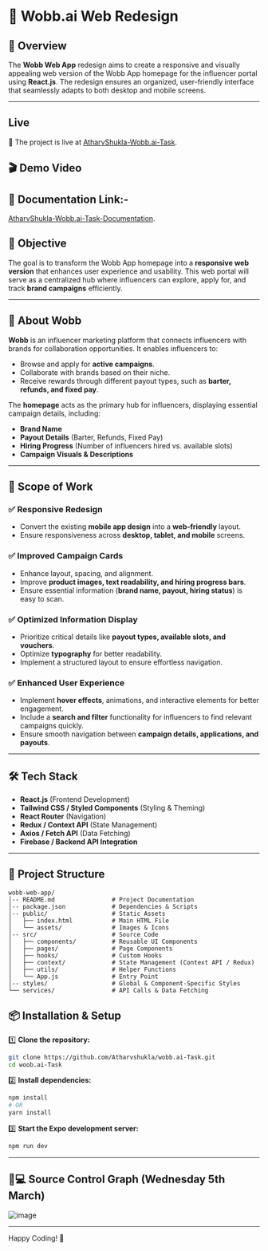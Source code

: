 # 📌 Wobb.ai Web Redesign

## 📖 Overview

The **Wobb Web App** redesign aims to create a responsive and visually appealing web version of the Wobb App homepage for the influencer portal using **React.js**. The redesign ensures an organized, user-friendly interface that seamlessly adapts to both desktop and mobile screens.

---
## Live 
🎉 The project is live at [AtharvShukla-Wobb.ai-Task](https://wobb-ai-task-atharvshukla.vercel.app/).

## 🎬 Demo Video  

## 📝 Documentation Link:-
[AtharvShukla-Wobb.ai-Task-Documentation](https://docs.google.com/document/d/1AtFztqNbvAFoCTR5OAqb-U8DLy56CoRauy1TZHnA5nY/edit?usp=sharing).
## 🎯 Objective

The goal is to transform the Wobb App homepage into a **responsive web version** that enhances user experience and usability. This web portal will serve as a centralized hub where influencers can explore, apply for, and track **brand campaigns** efficiently.

---

## 📝 About Wobb

**Wobb** is an influencer marketing platform that connects influencers with brands for collaboration opportunities. It enables influencers to:

- Browse and apply for **active campaigns**.
- Collaborate with brands based on their niche.
- Receive rewards through different payout types, such as **barter, refunds, and fixed pay**.

The **homepage** acts as the primary hub for influencers, displaying essential campaign details, including:

- **Brand Name**
- **Payout Details** (Barter, Refunds, Fixed Pay)
- **Hiring Progress** (Number of influencers hired vs. available slots)
- **Campaign Visuals & Descriptions**

---

## 🚀 Scope of Work

### ✅ **Responsive Redesign**

- Convert the existing **mobile app design** into a **web-friendly** layout.
- Ensure responsiveness across **desktop, tablet, and mobile** screens.

### ✅ **Improved Campaign Cards**

- Enhance layout, spacing, and alignment.
- Improve **product images, text readability, and hiring progress bars**.
- Ensure essential information (**brand name, payout, hiring status**) is easy to scan.

### ✅ **Optimized Information Display**

- Prioritize critical details like **payout types, available slots, and vouchers**.
- Optimize **typography** for better readability.
- Implement a structured layout to ensure effortless navigation.

### ✅ **Enhanced User Experience**

- Implement **hover effects**, animations, and interactive elements for better engagement.
- Include a **search and filter** functionality for influencers to find relevant campaigns quickly.
- Ensure smooth navigation between **campaign details, applications, and payouts**.

---

## 🛠️ **Tech Stack**

- **React.js** (Frontend Development)
- **Tailwind CSS / Styled Components** (Styling & Theming)
- **React Router** (Navigation)
- **Redux / Context API** (State Management)
- **Axios / Fetch API** (Data Fetching)
- **Firebase / Backend API Integration**

---

## 📂 **Project Structure**
```
wobb-web-app/
│-- README.md                # Project Documentation
│-- package.json             # Dependencies & Scripts
│-- public/                  # Static Assets
│   ├── index.html           # Main HTML File
│   └── assets/              # Images & Icons
│-- src/                     # Source Code
│   ├── components/          # Reusable UI Components
│   ├── pages/               # Page Components
│   ├── hooks/               # Custom Hooks
│   ├── context/             # State Management (Context API / Redux)
│   ├── utils/               # Helper Functions
│   └── App.js               # Entry Point
│-- styles/                  # Global & Component-Specific Styles
└── services/                # API Calls & Data Fetching
```
## 📦 **Installation & Setup**
1️⃣ **Clone the repository:**
```sh
git clone https://github.com/Atharvshukla/wobb.ai-Task.git
cd woob.ai-Task
```

2️⃣ **Install dependencies:**
```sh
npm install
# OR
yarn install
```

3️⃣ **Start the Expo development server:**
```sh
npm run dev
```
---
## 🐙💻 **Source Control Graph (Wednesday 5th March)**
![image](https://github.com/user-attachments/assets/b6edda6a-b885-406c-b923-8a01342befcb)


---

Happy Coding! 🚀
